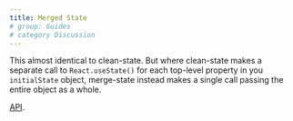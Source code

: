 ```yaml
---
title: Merged State
# group: Guides
# category Discussion
---
```


This almost identical to clean-state. But where clean-state makes a separate call to `React.useState()` for each top-level property in you `initialState` object, merge-state instead makes a single call passing the entire object as a whole.

[API](https://cleanjsweb.github.io/neat-react/functions/API.References.CleanState.MergedState.useMergedState.html).
